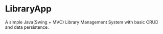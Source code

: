 # LibraryApp
A simple Java(Swing + MVC) Library Management System with basic CRUD and data persistence.
